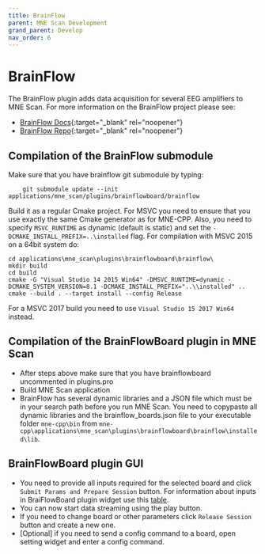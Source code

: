 ```yaml
---
title: BrainFlow
parent: MNE Scan Development
grand_parent: Develop
nav_order: 6
---
```

# BrainFlow

The BrainFlow plugin adds data acquisition for several EEG amplifiers to MNE Scan. For more information on the BrainFlow project please see:

* [BrainFlow Docs](https://brainflow.readthedocs.io/en/stable/){:target="_blank" rel="noopener"}
* [BrainFlow Repo](https://github.com/Andrey1994/brainflow){:target="_blank" rel="noopener"}

## Compilation of the BrainFlow submodule

Make sure that you have brainflow git submodule by typing:

```
    git submodule update --init applications/mne_scan/plugins/brainflowboard/brainflow
```

Build it as a regular Cmake project. For MSVC you need to ensure that you use exactly the same Cmake generator as for MNE-CPP. Also, you need to specify `MSVC_RUNTIME` as dynamic (default is static) and set the `-DCMAKE_INSTALL_PREFIX=..\installed` flag. For compilation with MSVC 2015 on a 64bit system do:

```
cd applications\mne_scan\plugins\brainflowboard\brainflow\
mkdir build
cd build
cmake -G "Visual Studio 14 2015 Win64" -DMSVC_RUNTIME=dynamic -DCMAKE_SYSTEM_VERSION=8.1 -DCMAKE_INSTALL_PREFIX="..\\installed" ..
cmake --build . --target install --config Release
```

For a MSVC 2017 build you need to use `Visual Studio 15 2017 Win64` instead.

## Compilation of the BrainFlowBoard plugin in MNE Scan

* After steps above make sure that you have brainflowboard uncommented in plugins.pro
* Build MNE Scan application
* BrainFlow has several dynamic libraries and a JSON file which must be in your search path before you run MNE Scan. You need to copypaste all dynamic libraries and the brainflow_boards.json file to your executable folder `mne-cpp\bin` from `mne-cpp\applications\mne_scan\plugins\brainflowboard\brainflow\installed\lib`.

## BrainFlowBoard plugin GUI

* You need to provide all inputs required for the selected board and click `Submit Params and Prepare Session` button. For information about inputs in BraiFlowBoard plugin widget use this [table](https://brainflow.readthedocs.io/en/stable/SupportedBoards.html).
* You can now start data streaming using the play button.
* If you need to change board or other parameters click `Release Session` button and create a new one.
* [Optional] if you need to send a config command to a board, open setting widget and enter a config command.
